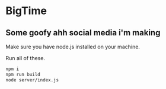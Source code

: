 # BigTime
## Some goofy ahh social media i'm making

Make sure you have node.js installed on your machine.

Run all of these.
```sh
npm i
npm run build
node server/index.js
```
